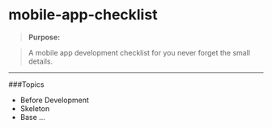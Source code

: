 # mobile-app-checklist

> **Purpose:**

> A mobile app development checklist for you never forget the small details.

-----

###Topics

* Before Development
* Skeleton
* Base
...

